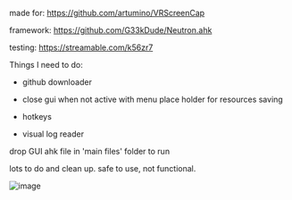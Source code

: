 made for: https://github.com/artumino/VRScreenCap

framework: https://github.com/G33kDude/Neutron.ahk

testing: https://streamable.com/k56zr7

Things I need to do:

- github downloader

- close gui when not active with menu place holder for resources saving

- hotkeys

- visual log reader

drop GUI ahk file in  'main files' folder to run

lots to do and clean up. safe to use, not functional. 

![image](https://user-images.githubusercontent.com/98753696/185018784-d2d8fe32-98ae-404d-9853-4d68c1f504f7.png)
